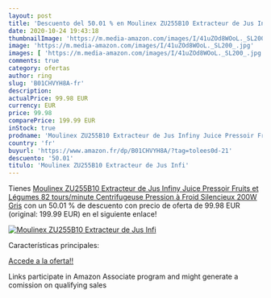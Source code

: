 ```yaml
---
layout: post
title: 'Descuento del 50.01 % en Moulinex ZU255B10 Extracteur de Jus Infi'
date: 2020-10-24 19:43:18
thumbnailImage: 'https://m.media-amazon.com/images/I/41uZOd8WOoL._SL200_.jpg'
image: 'https://m.media-amazon.com/images/I/41uZOd8WOoL._SL200_.jpg'
images: [ 'https://m.media-amazon.com/images/I/41uZOd8WOoL._SL200_.jpg' ]
comments: true
category: ofertas
author: ring
slug: 'B01CHVYH8A-fr'
description:
actualPrice: 99.98 EUR
currency: EUR
price: 99.98
comparePrice: 199.99 EUR
inStock: true
prodname: 'Moulinex ZU255B10 Extracteur de Jus Infiny Juice Pressoir Fruits et Légumes 82 tours/minute Centrifugeuse Pression à Froid Silencieux 200W Gris'
country: 'fr'
buyurl: 'https://www.amazon.fr/dp/B01CHVYH8A/?tag=tolees0d-21'
descuento: '50.01'
titulo: 'Moulinex ZU255B10 Extracteur de Jus Infi'
---
```


Tienes [Moulinex ZU255B10 Extracteur de Jus Infiny Juice Pressoir Fruits et Légumes 82 tours/minute Centrifugeuse Pression à Froid Silencieux 200W Gris](https://www.amazon.fr/dp/B01CHVYH8A/?tag=tolees0d-21) con un 50.01 % de descuento con precio de oferta de 99.98 EUR (original: 199.99 EUR) en el siguiente enlace!

[![Moulinex ZU255B10 Extracteur de Jus Infi](https://m.media-amazon.com/images/I/41uZOd8WOoL._SL200_.jpg)](https://www.amazon.fr/dp/B01CHVYH8A/?tag=tolees0d-21)

Características principales:


[Accede a la oferta!!](https://www.amazon.fr/dp/B01CHVYH8A/?tag=tolees0d-21)

Links participate in Amazon Associate program and might generate a comission on qualifying sales


